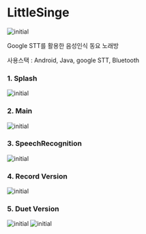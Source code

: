 # LittleSinge
![initial](https://user-images.githubusercontent.com/40512570/84158447-d8fd6680-aaa6-11ea-9cbe-0dd22d430b92.jpg)

Google STT를 활용한 음성인식 동요 노래방

사용스택 : Android, Java, google STT, Bluetooth

### 1. Splash
![initial](https://user-images.githubusercontent.com/40512570/84158757-32659580-aaa7-11ea-9015-9e9b27def092.jpg)

### 2. Main
![initial](https://user-images.githubusercontent.com/40512570/84158555-f7fbf880-aaa6-11ea-8cdc-1d90481e1f8f.jpg)

### 3. SpeechRecognition
![initial](https://user-images.githubusercontent.com/40512570/84158677-1bbf3e80-aaa7-11ea-8ec7-4958b77f752a.png)

### 4. Record Version
![initial](https://user-images.githubusercontent.com/40512570/84158859-4f9a6400-aaa7-11ea-9fed-cfa5f157b654.png)

### 5. Duet Version
![initial](https://user-images.githubusercontent.com/40512570/84158908-62ad3400-aaa7-11ea-9f9f-d533460c1593.png)
![initial](https://user-images.githubusercontent.com/40512570/84158922-66d95180-aaa7-11ea-92c4-fe859b800dfa.png)
